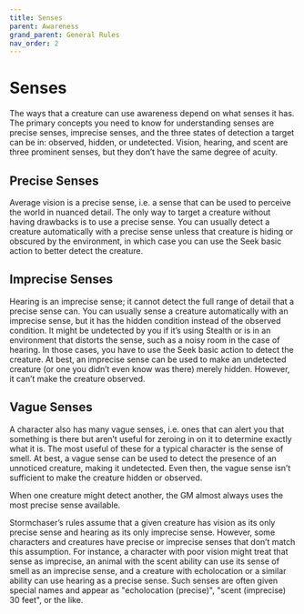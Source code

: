 ```yaml
---
title: Senses
parent: Awareness
grand_parent: General Rules
nav_order: 2
---
```


# Senses
The ways that a creature can use awareness depend on what senses it has. The primary concepts you need to know for understanding senses are precise senses, imprecise senses, and the three states of detection a target can be in: observed, hidden, or undetected. Vision, hearing, and scent are three prominent senses, but they don’t have the same degree of acuity.

## Precise Senses
Average vision is a precise sense, i.e. a sense that can be used to perceive the world in nuanced detail. The only way to target a creature without having drawbacks is to use a precise sense. You can usually detect a creature automatically with a precise sense unless that creature is hiding or obscured by the environment, in which case you can use the Seek basic action to better detect the creature.

## Imprecise Senses
Hearing is an imprecise sense; it cannot detect the full range of detail that a precise sense can. You can usually sense a creature automatically with an imprecise sense, but it has the hidden condition instead of the observed condition. It might be undetected by you if it’s using Stealth or is in an environment that distorts the sense, such as a noisy room in the case of hearing. In those cases, you have to use the Seek basic action to detect the creature. At best, an imprecise sense can be used to make an undetected creature (or one you didn’t even know was there) merely hidden. However, it can’t make the creature observed.

## Vague Senses
A character also has many vague senses, i.e. ones that can alert you that something is there but aren’t useful for zeroing in on it to determine exactly what it is. The most useful of these for a typical character is the sense of smell. At best, a vague sense can be used to detect the presence of an unnoticed creature, making it undetected. Even then, the vague sense isn’t sufficient to make the creature hidden or observed.

When one creature might detect another, the GM almost always uses the most precise sense available.

Stormchaser’s rules assume that a given creature has vision as its only precise sense and hearing as its only imprecise sense. However, some characters and creatures have precise or imprecise senses that don’t match this assumption. For instance, a character with poor vision might treat that sense as imprecise, an animal with the scent ability can use its sense of smell as an imprecise sense, and a creature with echolocation or a similar ability can use hearing as a precise sense. Such senses are often given special names and appear as "echolocation (precise)", "scent (imprecise) 30 feet", or the like.
